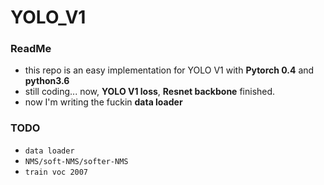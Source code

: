# YOLO_V1
### ReadMe 
 - this repo is an easy implementation for YOLO V1 with **Pytorch 0.4** and **python3.6**
 - still coding... now, **YOLO V1 loss**, **Resnet backbone** finished. 
 - now I'm writing the fuckin **data loader**

 ### TODO
  - `data loader`
  - `NMS/soft-NMS/softer-NMS`
  - `train voc 2007`



